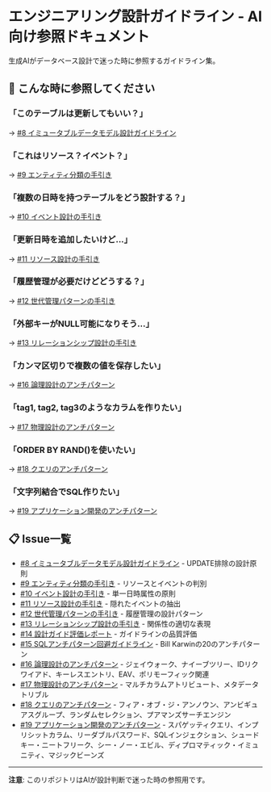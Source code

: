# エンジニアリング設計ガイドライン - AI向け参照ドキュメント

生成AIがデータベース設計で迷った時に参照するガイドライン集。

## 🤖 こんな時に参照してください

### 「このテーブルは更新してもいい？」
→ [#8 イミュータブルデータモデル設計ガイドライン](https://github.com/nakamori-naoya/engineering-guidelines/issues/8)

### 「これはリソース？イベント？」
→ [#9 エンティティ分類の手引き](https://github.com/nakamori-naoya/engineering-guidelines/issues/9)

### 「複数の日時を持つテーブルをどう設計する？」
→ [#10 イベント設計の手引き](https://github.com/nakamori-naoya/engineering-guidelines/issues/10)

### 「更新日時を追加したいけど...」
→ [#11 リソース設計の手引き](https://github.com/nakamori-naoya/engineering-guidelines/issues/11)

### 「履歴管理が必要だけどどうする？」
→ [#12 世代管理パターンの手引き](https://github.com/nakamori-naoya/engineering-guidelines/issues/12)

### 「外部キーがNULL可能になりそう...」
→ [#13 リレーションシップ設計の手引き](https://github.com/nakamori-naoya/engineering-guidelines/issues/13)

### 「カンマ区切りで複数の値を保存したい」
→ [#16 論理設計のアンチパターン](https://github.com/nakamori-naoya/engineering-guidelines/issues/16)

### 「tag1, tag2, tag3のようなカラムを作りたい」
→ [#17 物理設計のアンチパターン](https://github.com/nakamori-naoya/engineering-guidelines/issues/17)

### 「ORDER BY RAND()を使いたい」
→ [#18 クエリのアンチパターン](https://github.com/nakamori-naoya/engineering-guidelines/issues/18)

### 「文字列結合でSQL作りたい」
→ [#19 アプリケーション開発のアンチパターン](https://github.com/nakamori-naoya/engineering-guidelines/issues/19)

## 📋 Issue一覧

- [#8 イミュータブルデータモデル設計ガイドライン](https://github.com/nakamori-naoya/engineering-guidelines/issues/8) - UPDATE排除の設計原則
- [#9 エンティティ分類の手引き](https://github.com/nakamori-naoya/engineering-guidelines/issues/9) - リソースとイベントの判別
- [#10 イベント設計の手引き](https://github.com/nakamori-naoya/engineering-guidelines/issues/10) - 単一日時属性の原則
- [#11 リソース設計の手引き](https://github.com/nakamori-naoya/engineering-guidelines/issues/11) - 隠れたイベントの抽出
- [#12 世代管理パターンの手引き](https://github.com/nakamori-naoya/engineering-guidelines/issues/12) - 履歴管理の設計パターン
- [#13 リレーションシップ設計の手引き](https://github.com/nakamori-naoya/engineering-guidelines/issues/13) - 関係性の適切な表現
- [#14 設計ガイド評価レポート](https://github.com/nakamori-naoya/engineering-guidelines/issues/14) - ガイドラインの品質評価
- [#15 SQLアンチパターン回避ガイドライン](https://github.com/nakamori-naoya/engineering-guidelines/issues/15) - Bill Karwinの20のアンチパターン
- [#16 論理設計のアンチパターン](https://github.com/nakamori-naoya/engineering-guidelines/issues/16) - ジェイウォーク、ナイーブツリー、IDリクワイアド、キーレスエントリ、EAV、ポリモーフィック関連
- [#17 物理設計のアンチパターン](https://github.com/nakamori-naoya/engineering-guidelines/issues/17) - マルチカラムアトリビュート、メタデータトリブル
- [#18 クエリのアンチパターン](https://github.com/nakamori-naoya/engineering-guidelines/issues/18) - フィア・オブ・ジ・アンノウン、アンビギュアスグループ、ランダムセレクション、プアマンズサーチエンジン
- [#19 アプリケーション開発のアンチパターン](https://github.com/nakamori-naoya/engineering-guidelines/issues/19) - スパゲッティクエリ、インプリシットカラム、リーダブルパスワード、SQLインジェクション、シュードキー・ニートフリーク、シー・ノー・エビル、ディプロマティック・イミュニティ、マジックビーンズ

---

**注意**: このリポジトリはAIが設計判断で迷った時の参照用です。
